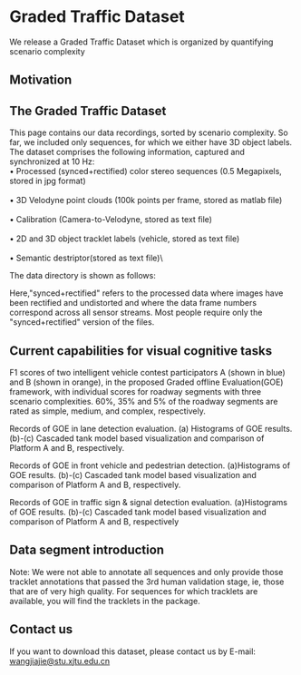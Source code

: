 # Graded Traffic Dataset
We release a Graded Traffic Dataset which is organized by quantifying scenario complexity
## Motivation

## The Graded Traffic Dataset
This page contains our data recordings, sorted by scenario complexity. So far, we included only sequences, for which we either have 3D object labels. The dataset comprises the following information, captured and synchronized at 10 Hz:
<br>•	Processed (synced+rectified) color stereo sequences (0.5 Megapixels, stored in jpg format)\
<br>•	3D Velodyne point clouds (100k points per frame, stored as matlab file)\
<br>•	Calibration (Camera-to-Velodyne, stored as text file)\
<br>•	2D and 3D object tracklet labels (vehicle, stored as text file)\
<br>•	Semantic destriptor(stored as text file)\

The data directory is shown as follows:
 
Here,"synced+rectified" refers to the processed data where images have been rectified and undistorted and where the data frame numbers correspond across all sensor streams. Most people require only the "synced+rectified" version of the files.
## Current capabilities for visual cognitive tasks
 
F1 scores of two intelligent vehicle contest participators A (shown in blue) and B (shown in orange), in the proposed Graded offline Evaluation(GOE) framework, with individual scores for roadway segments with three scenario complexities. 60%, 35% and 5% of the roadway segments are rated as simple, medium, and complex, respectively.
 
Records of GOE in lane detection evaluation. (a) Histograms of GOE results. (b)-(c) Cascaded tank model based visualization and comparison of Platform A and B, respectively.
 
Records of GOE in front vehicle and pedestrian detection. (a)Histograms of GOE results. (b)-(c) Cascaded tank model based visualization and comparison of Platform A and B, respectively.
 
Records of GOE in traffic sign & signal detection evaluation. (a)Histograms of GOE results. (b)-(c) Cascaded tank model based visualization and comparison of Platform A and B, respectively

## Data segment introduction


Note: We were not able to annotate all sequences and only provide those tracklet annotations that passed the 3rd human validation stage, ie, those that are of very high quality. For sequences for which tracklets are available, you will find the tracklets in the package. 

## Contact us
  If you want to download this dataset, please contact us by E-mail: wangjiajie@stu.xjtu.edu.cn
